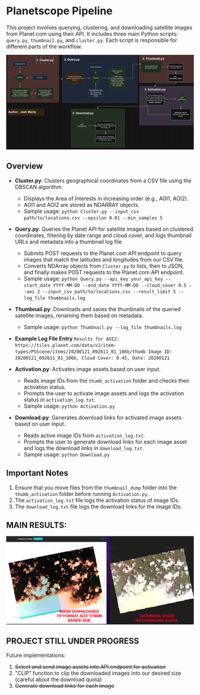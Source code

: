 # Planetscope Pipeline

This project involves querying, clustering, and downloading satellite images from Planet.com using their API. It includes three main Python scripts: `query.py`, `thumbnail.py`, and `cluster.py`. Each script is responsible for different parts of the workflow.

![Diagram](.idea/diagram2.png)

## Overview

- **Cluster.py**: Clusters geographical coordinates from a CSV file using the DBSCAN algorithm.
  - Displays the Area of Interests in increasing order (e.g., AOI1, AOI2).
  - AOI1 and AOI2 are stored as NDARRAY objects.
  - Sample usage: `python Cluster.py --input_csv path/to/locations.csv --epsilon 0.01 --min_samples 5`
 
    
  
- **Query.py**: Queries the Planet API for satellite images based on clustered coordinates, filtering by date range and cloud cover, and logs thumbnail URLs and metadata into a thumbnail log file.
  - Submits POST requests to the Planet.com API endpoint to query images that match the latitudes and longitudes from our CSV file.
  - Converts NDArray objects from `Cluster.py` to lists, then to JSON, and finally makes POST requests to the Planet.com API endpoint.
  - Sample usage: `python Query.py --api_key your_api_key --start_date YYYY-MM-DD --end_date YYYY-MM-DD --cloud_cover 0.5 --aoi 2 --input_csv path/to/locations.csv --result_limit 5 --log_file thumbnails.log`
 
    

- **Thumbnail.py**: Downloads and saves the thumbnails of the queried satellite images, renaming them based on metadata.
  - Sample usage: `python Thumbnail.py --log_file thumbnails.log`
    
 
- **Example Log File Entry**
`Results for AOI2:
https://tiles.planet.com/data/v1/item-types/PSScene/items/20200121_092611_01_106b/thumb
Image ID: 20200121_092611_01_106b, Cloud Cover: 0.45, Date: 20200121`


- **Activation.py**: Activates image assets based on user input.
  - Reads image IDs from the `thumb_activation` folder and checks their activation status.
  - Prompts the user to activate image assets and logs the activation status in `activation_log.txt`.
  - Sample usage: `python Activation.py`
 


- **Download.py**: Generates download links for activated image assets based on user input.
  - Reads active image IDs from `activation_log.txt`.
  - Prompts the user to generate download links for each image asset and logs the download links in `download_log.txt`.
  - Sample usage: `python Download.py`
  

## Important Notes

1. Ensure that you move files from the `thumbnail_dump` folder into the `thumb_activation` folder before running `Activation.py`.
2. The `activation_log.txt` file logs the activation status of image IDs.
3. The `download_log.txt` file logs the download links for the image IDs.

## MAIN RESULTS: 

![RESULTS](.idea/diagram3.png)

   

## **PROJECT STILL UNDER PROGRESS**
Future implementations: 
1. ~~Select and send image assets into API endpoint for activation~~
2. "CLIP" function to clip the downloaded images into our desired size (careful about the download quota)
3. ~~Generate download links for each image~~




